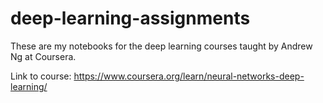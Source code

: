 # deep-learning-assignments
These are my notebooks for the deep learning courses taught by Andrew Ng at Coursera.

Link to course: https://www.coursera.org/learn/neural-networks-deep-learning/
